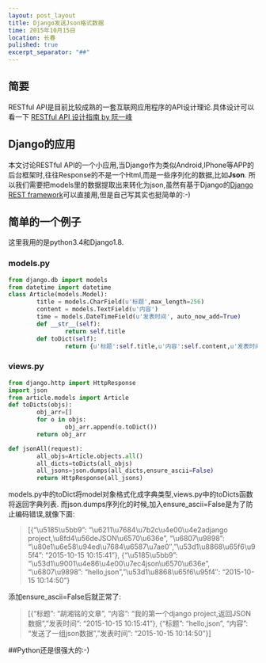 ```yaml
---
layout: post_layout
title: Django发送Json格式数据
time: 2015年10月15日
location: 长春
pulished: true
excerpt_separator: "##"
---
```


## 简要


RESTful API是目前比较成熟的一套互联网应用程序的API设计理论.具体设计可以看一下 [RESTful API 设计指南 by 阮一峰](http://www.ruanyifeng.com/blog/2014/05/restful_api.html)

## Django的应用
本文讨论RESTful API的一个小应用,当Django作为类似Android,IPhone等APP的后台框架时,往往Response的不是一个Html,而是一些序列化的数据,比如**Json**.
所以我们需要把models里的数据提取出来转化为json,虽然有基于Django的[Django REST framework](http://www.django-rest-framework.org/)可以直接用,但是自己写其实也挺简单的:-)

## 简单的一个例子
这里我用的是python3.4和Django1.8.
### models.py
```python
from django.db import models
from datetime import datetime
class Article(models.Model):
        title = models.CharField(u'标题',max_length=256)
        content = models.TextField(u'内容')
        time = models.DateTimeField(u'发表时间', auto_now_add=True)
        def __str__(self):
                return self.title
        def toDict(self):
                return {u'标题':self.title,u'内容':self.content,u'发表时间':self.time.strftime('%Y-%m-%d %H:%M:%S')}
```

### views.py
```python
from django.http import HttpResponse
import json  
from article.models import Article
def toDicts(objs):
        obj_arr=[]
        for o in objs:
                obj_arr.append(o.toDict())
        return obj_arr          

def jsonAll(request):
        all_objs=Article.objects.all()
        all_dicts=toDicts(all_objs)
        all_jsons=json.dumps(all_dicts,ensure_ascii=False)  
        return HttpResponse(all_jsons)
```
models.py中的toDict将model对象格式化成字典类型,views.py中的toDicts函数将返回字典列表.
而json.dumps序列化的时候,加入ensure_ascii=False是为了防止编码错误,就像下面:

> [{“\u5185\u5bb9”: “\u6211\u7684\u7b2c\u4e00\u4e2adjango project,\u8fd4\u56deJSON\u6570\u636e”, “\u6807\u9898”: “\u80e1\u6e58\u94ed\u7684\u6587\u7ae0″,”\u53d1\u8868\u65f6\u95f4”: “2015-10-15 10:15:41”}, {“\u5185\u5bb9”: “\u53d1\u9001\u4e86\u4e00\u7ec4json\u6570\u636e”, “\u6807\u9898”: “hello,json”,”\u53d1\u8868\u65f6\u95f4″: “2015-10-15 10:14:50”}

添加ensure_ascii=False后就正常了:

> [{“标题”: “胡湘铭的文章”, “内容”: “我的第一个django project,返回JSON数据”,”发表时间”: “2015-10-15 10:15:41”}, {“标题”: “hello,json”, “内容”: “发送了一组json数据”,”发表时间”: “2015-10-15 10:14:50”}]

##Python还是很强大的:-)

